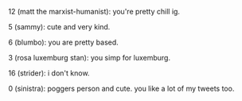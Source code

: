12 (matt the marxist-humanist): you're pretty chill ig.

5 (sammy): cute and very kind.

6 (blumbo): you are pretty based.

3 (rosa luxemburg stan): you simp for luxemburg.

16 (strider): i don't know.

0 (sinistra): poggers person and cute. you like a lot of my tweets too.

